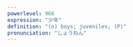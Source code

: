 ```yaml
---
powerlevel: 966
expression: "少年"
definition: "(n) boys; juveniles; (P)"
pronunciation: "しょうねん"
---
```

